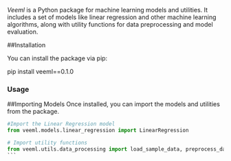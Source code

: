 *Veeml* is a Python package for machine learning models and utilities. It includes a set of models like linear regression and other machine learning algorithms, along with utility functions for data preprocessing and model evaluation.

##Installation

You can install the package via pip:

pip install veeml==0.1.0

### Usage
##Importing Models
Once installed, you can import the models and utilities from the package.

````python
#Import the Linear Regression model
from veeml.models.linear_regression import LinearRegression

# Import utility functions
from veeml.utils.data_processing import load_sample_data, preprocess_data
```
